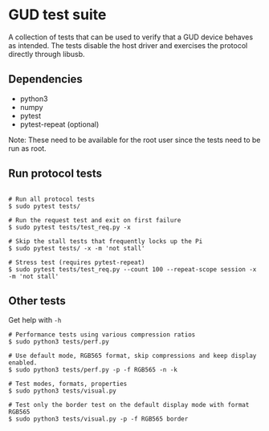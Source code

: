 GUD test suite
==============

A collection of tests that can be used to verify that a GUD device behaves as intended.
The tests disable the host driver and exercises the protocol directly through libusb.

Dependencies
------------

- python3
- numpy
- pytest
- pytest-repeat (optional)

Note: These need to be available for the root user since the tests need to be run as root.


Run protocol tests
------------------

```

# Run all protocol tests
$ sudo pytest tests/

# Run the request test and exit on first failure
$ sudo pytest tests/test_req.py -x

# Skip the stall tests that frequently locks up the Pi
$ sudo pytest tests/ -x -m 'not stall'

# Stress test (requires pytest-repeat)
$ sudo pytest tests/test_req.py --count 100 --repeat-scope session -x -m 'not stall'

```

Other tests
-----------

Get help with ```-h```

```
# Performance tests using various compression ratios
$ sudo python3 tests/perf.py

# Use default mode, RGB565 format, skip compressions and keep display enabled.
$ sudo python3 tests/perf.py -p -f RGB565 -n -k

# Test modes, formats, properties
$ sudo python3 tests/visual.py

# Test only the border test on the default display mode with format RGB565
$ sudo python3 tests/visual.py -p -f RGB565 border

```
